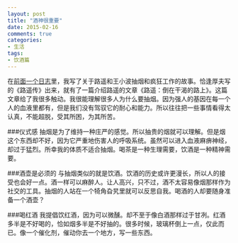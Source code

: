 ```yaml
---
layout: post
title: "酒神很重要"
date: 2015-02-16
comments: true
categories: 
- 生活
tags:
- 饮酒篇
---
```


在[前面一个日志](http://chengjun.github.io/2015/02/spring-holiday/)里，我写了关于路遥和王小波抽烟和疯狂工作的故事。恰逢厚夫写的《路遥传》出来，就有了一篇介绍路遥的文章《路遥：倒在干渴的路上》。这篇文章给了我很多触动。我很能理解很多人为什么要抽烟。因为强人的基因在每一个人的血液里都有，但是我们没有驾驭它的耐心和能力。所以往往把一些事情看得太认真，不能超脱，受其所困，为其所苦。

###仪式感
抽烟是为了维持一种庄严的感觉。所以抽贵的烟就可以理解。但是烟这个东西却不好，因为它严重地伤害人的呼吸系统。虽然可以进入血液麻痹神经，却过于猛烈。所幸我的体质不适合抽烟。喝茶是一种生理需要，饮酒是一种精神需要。


###酒壶是必须的
与抽烟类似的就是饮酒。饮酒的历史或许更漫长，所以人的接受也会好一点。酒一样可以麻醉人。让人高兴，只不过，酒不太容易像烟那样作为社交的工具。抽烟的人站在一个犄角旮旯里就可以反思自我。喝酒的人却要随身准备一个酒壶？

###喝红酒
我提倡饮红酒，因为可以微醺。却不至于像白酒那样过于甘冽。红酒多半是不好喝的，恰如烟多半是不好抽的。很多时候，玻璃杯倒上一点，仅此而已。像一个催化剂，催动你去一个地方，写一些东西。
